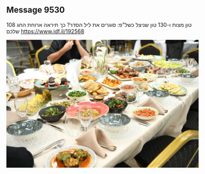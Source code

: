 ## Message 9530

108 טון מצות ו-130 טון שניצל כשל"פ:
סוגרים את ליל הסדר? כך תיראה ארוחת החג שלכם
https://www.idf.il/192568

![Photo](9530/9530_photo.jpg)
